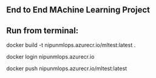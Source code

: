 ## End to End MAchine Learning Project



## Run from terminal:

docker build -t nipunmlops.azurecr.io/mltest:latest .

docker login nipunmlops.azurecr.io

docker push nipunmlops.azurecr.io/mltest:latest

